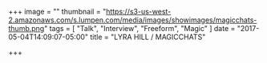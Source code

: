 +++
image = ""
thumbnail = "https://s3-us-west-2.amazonaws.com/s.lumpen.com/media/images/showimages/magicchats-thumb.png"
tags = [ "Talk", "Interview", "Freeform", "Magic" ]
date = "2017-05-04T14:09:07-05:00"
title = "LYRA HILL / MAGICCHATS"

+++

